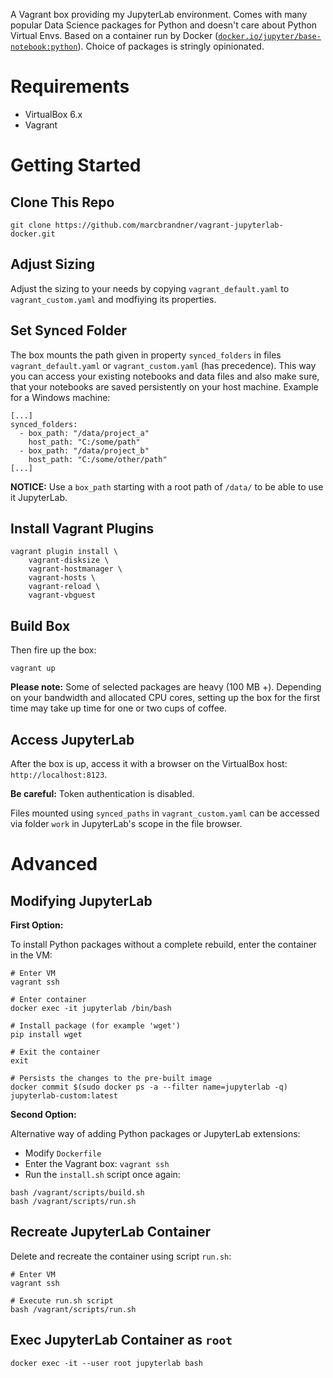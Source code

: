 A Vagrant box providing my JupyterLab environment. Comes with many popular Data Science packages for Python and doesn't care about Python Virtual Envs. Based on a container run by Docker ([`docker.io/jupyter/base-notebook:python`](https://jupyter-docker-stacks.readthedocs.io/en/latest/using/selecting.html#core-stacks)). Choice of packages is stringly opinionated.


# Requirements

* VirtualBox 6.x
* Vagrant


# Getting Started

## Clone This Repo

```
git clone https://github.com/marcbrandner/vagrant-jupyterlab-docker.git
```

## Adjust Sizing

Adjust the sizing to your needs by copying `vagrant_default.yaml` to `vagrant_custom.yaml` and modfiying its properties.

## Set Synced Folder

The box mounts the path given in property `synced_folders` in files `vagrant_default.yaml` or `vagrant_custom.yaml` (has precedence). This way you can access your existing notebooks and data files and also make sure, that your notebooks are saved persistently on your host machine. Example for a Windows machine:
```
[...]
synced_folders:
  - box_path: "/data/project_a"
    host_path: "C:/some/path"
  - box_path: "/data/project_b"
    host_path: "C:/some/other/path"
[...]
```
__NOTICE:__ Use a `box_path` starting with a root path of `/data/` to be able to use it JupyterLab.

## Install Vagrant Plugins

```
vagrant plugin install \
    vagrant-disksize \
    vagrant-hostmanager \
    vagrant-hosts \
    vagrant-reload \
    vagrant-vbguest
```

## Build Box

Then fire up the box:
```
vagrant up
```

__Please note:__ Some of selected packages are heavy (100 MB +). Depending on your bandwidth and allocated CPU cores, setting up the box for the first time may take up time for one or two cups of coffee.

## Access JupyterLab

After the box is up, access it with a browser on the VirtualBox host: `http://localhost:8123`.

__Be careful:__ Token authentication is disabled.

Files mounted using `synced_paths` in `vagrant_custom.yaml` can be accessed via folder `work` in JupyterLab's scope in the file browser.


# Advanced

## Modifying JupyterLab

__First Option:__

To install Python packages without a complete rebuild, enter the container in the VM:
```
# Enter VM
vagrant ssh

# Enter container
docker exec -it jupyterlab /bin/bash

# Install package (for example 'wget')
pip install wget

# Exit the container
exit

# Persists the changes to the pre-built image
docker commit $(sudo docker ps -a --filter name=jupyterlab -q) jupyterlab-custom:latest
```

__Second Option:__

Alternative way of adding Python packages or JupyterLab extensions:
* Modify `Dockerfile`
* Enter the Vagrant box: `vagrant ssh`
* Run the `install.sh` script once again:
```
bash /vagrant/scripts/build.sh
bash /vagrant/scripts/run.sh
```

## Recreate JupyterLab Container

Delete and recreate the container using script `run.sh`:
```
# Enter VM
vagrant ssh

# Execute run.sh script
bash /vagrant/scripts/run.sh
```

## Exec JupyterLab Container as `root`
```
docker exec -it --user root jupyterlab bash
```
